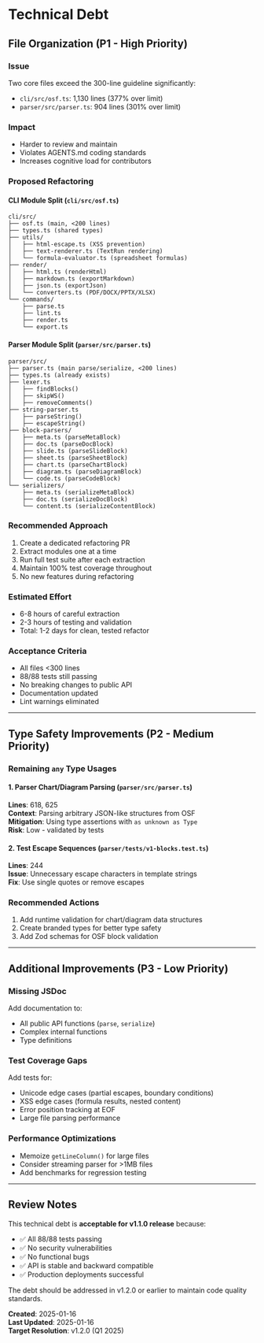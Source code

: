 # Technical Debt

## File Organization (P1 - High Priority)

### Issue

Two core files exceed the 300-line guideline significantly:

- `cli/src/osf.ts`: 1,130 lines (377% over limit)
- `parser/src/parser.ts`: 904 lines (301% over limit)

### Impact

- Harder to review and maintain
- Violates AGENTS.md coding standards
- Increases cognitive load for contributors

### Proposed Refactoring

#### CLI Module Split (`cli/src/osf.ts`)

```
cli/src/
├── osf.ts (main, <200 lines)
├── types.ts (shared types)
├── utils/
│   ├── html-escape.ts (XSS prevention)
│   ├── text-renderer.ts (TextRun rendering)
│   └── formula-evaluator.ts (spreadsheet formulas)
├── render/
│   ├── html.ts (renderHtml)
│   ├── markdown.ts (exportMarkdown)
│   ├── json.ts (exportJson)
│   └── converters.ts (PDF/DOCX/PPTX/XLSX)
└── commands/
    ├── parse.ts
    ├── lint.ts
    ├── render.ts
    └── export.ts
```

#### Parser Module Split (`parser/src/parser.ts`)

```
parser/src/
├── parser.ts (main parse/serialize, <200 lines)
├── types.ts (already exists)
├── lexer.ts
│   ├── findBlocks()
│   ├── skipWS()
│   ├── removeComments()
├── string-parser.ts
│   ├── parseString()
│   ├── escapeString()
├── block-parsers/
│   ├── meta.ts (parseMetaBlock)
│   ├── doc.ts (parseDocBlock)
│   ├── slide.ts (parseSlideBlock)
│   ├── sheet.ts (parseSheetBlock)
│   ├── chart.ts (parseChartBlock)
│   ├── diagram.ts (parseDiagramBlock)
│   └── code.ts (parseCodeBlock)
└── serializers/
    ├── meta.ts (serializeMetaBlock)
    ├── doc.ts (serializeDocBlock)
    └── content.ts (serializeContentBlock)
```

### Recommended Approach

1. Create a dedicated refactoring PR
2. Extract modules one at a time
3. Run full test suite after each extraction
4. Maintain 100% test coverage throughout
5. No new features during refactoring

### Estimated Effort

- 6-8 hours of careful extraction
- 2-3 hours of testing and validation
- Total: 1-2 days for clean, tested refactor

### Acceptance Criteria

- All files <300 lines
- 88/88 tests still passing
- No breaking changes to public API
- Documentation updated
- Lint warnings eliminated

---

## Type Safety Improvements (P2 - Medium Priority)

### Remaining `any` Type Usages

#### 1. Parser Chart/Diagram Parsing (`parser/src/parser.ts`)

**Lines**: 618, 625  
**Context**: Parsing arbitrary JSON-like structures from OSF  
**Mitigation**: Using type assertions with `as unknown as Type`  
**Risk**: Low - validated by tests

#### 2. Test Escape Sequences (`parser/tests/v1-blocks.test.ts`)

**Lines**: 244  
**Issue**: Unnecessary escape characters in template strings  
**Fix**: Use single quotes or remove escapes

### Recommended Actions

1. Add runtime validation for chart/diagram data structures
2. Create branded types for better type safety
3. Add Zod schemas for OSF block validation

---

## Additional Improvements (P3 - Low Priority)

### Missing JSDoc

Add documentation to:

- All public API functions (`parse`, `serialize`)
- Complex internal functions
- Type definitions

### Test Coverage Gaps

Add tests for:

- Unicode edge cases (partial escapes, boundary conditions)
- XSS edge cases (formula results, nested content)
- Error position tracking at EOF
- Large file parsing performance

### Performance Optimizations

- Memoize `getLineColumn()` for large files
- Consider streaming parser for >1MB files
- Add benchmarks for regression testing

---

## Review Notes

This technical debt is **acceptable for v1.1.0 release** because:

- ✅ All 88/88 tests passing
- ✅ No security vulnerabilities
- ✅ No functional bugs
- ✅ API is stable and backward compatible
- ✅ Production deployments successful

The debt should be addressed in v1.2.0 or earlier to maintain code quality
standards.

**Created**: 2025-01-16  
**Last Updated**: 2025-01-16  
**Target Resolution**: v1.2.0 (Q1 2025)
